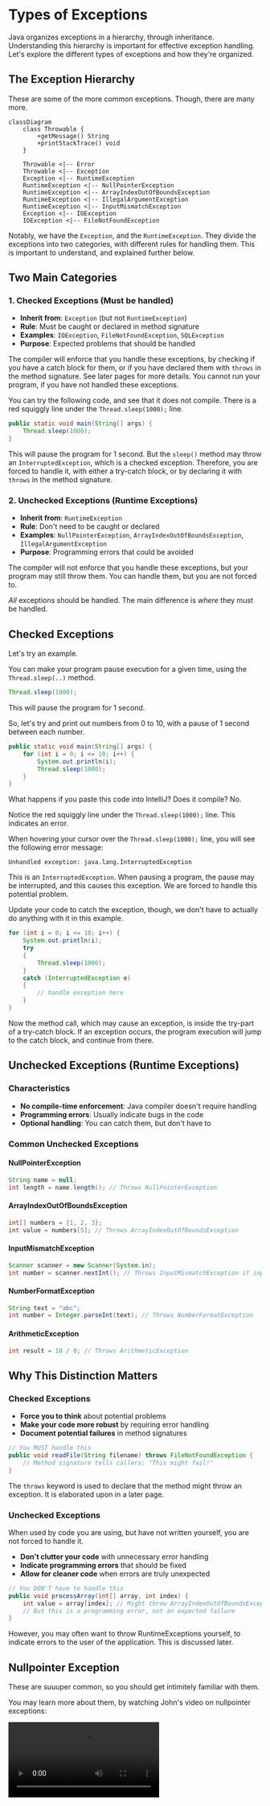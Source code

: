 # Types of Exceptions

Java organizes exceptions in a hierarchy, through inheritance. Understanding this hierarchy is important for effective exception handling. Let's explore the different types of exceptions and how they're organized.

## The Exception Hierarchy

These are some of the more common exceptions. Though, there are many more.

```mermaid
classDiagram
    class Throwable {
        +getMessage() String
        +printStackTrace() void
    }
    
    Throwable <|-- Error
    Throwable <|-- Exception
    Exception <|-- RuntimeException
    RuntimeException <|-- NullPointerException
    RuntimeException <|-- ArrayIndexOutOfBoundsException
    RuntimeException <|-- IllegalArgumentException
    RuntimeException <|-- InputMismatchException
    Exception <|-- IOException
    IOException <|-- FileNotFoundException
```

Notably, we have the `Exception`, and the `RuntimeException`. They divide the exceptions into two categories, with different rules for handling them. This is important to understand, and explained further below.

## Two Main Categories

### 1. **Checked Exceptions** (Must be handled)
- **Inherit from**: `Exception` (but not `RuntimeException`)
- **Rule**: Must be caught or declared in method signature
- **Examples**: `IOException`, `FileNotFoundException`, `SQLException`
- **Purpose**: Expected problems that should be handled

The compiler will enforce that you handle these exceptions, by checking if you have a catch block for them, or if you have declared them with `throws` in the method signature. See later pages for more details. You cannot run your program, if you have not handled these exceptions.

You can try the following code, and see that it does not compile. There is a red squiggly line under the `Thread.sleep(1000);` line.

```java
public static void main(String[] args) {
    Thread.sleep(1000);
}
```

This will pause the program for 1 second. But the `sleep()` method may throw an `InterruptedException`, which is a checked exception. Therefore, you are forced to handle it, with either a try-catch block, or by declaring it with `throws` in the method signature.

### 2. **Unchecked Exceptions** (Runtime Exceptions)
- **Inherit from**: `RuntimeException`
- **Rule**: Don't need to be caught or declared
- **Examples**: `NullPointerException`, `ArrayIndexOutOfBoundsException`, `IllegalArgumentException`
- **Purpose**: Programming errors that could be avoided

The compiler will not enforce that you handle these exceptions, but your program may still throw them. You can handle them, but you are not forced to.

_All_ exceptions should be handled. The main difference is _where_ they must be handled.

## Checked Exceptions

Let's try an example. 

You can make your program pause execution for a given time, using the `Thread.sleep(..)` method.

```java
Thread.sleep(1000);
```

This will pause the program for 1 second.


So, let's try and print out numbers from 0 to 10, with a pause of 1 second between each number.

```java
public static void main(String[] args) {
    for (int i = 0; i <= 10; i++) {
        System.out.println(i);
        Thread.sleep(1000);
    }
}

```

What happens if you paste this code into IntelliJ? Does it compile? No.

Notice the red squiggly line under the `Thread.sleep(1000);` line. This indicates an error.

When hovering your cursor over the `Thread.sleep(1000);` line, you will see the following error message:

```
Unhandled exception: java.lang.InterruptedException
```

This is an `InterruptedException`. When pausing a program, the pause may be interrupted, and this causes this exception. We are forced to handle this potential problem.

Update your code to catch the exception, though, we don't have to actually do anything with it in this example.

```java
for (int i = 0; i <= 10; i++) {
    System.out.println(i);
    try
    {
        Thread.sleep(1000);
    }
    catch (InterruptedException e)
    {
        // handle exception here
    }
}
```

Now the method call, which may cause an exception, is inside the try-part of a try-catch block. If an exception occurs, the program execution will jump to the catch block, and continue from there.

## Unchecked Exceptions (Runtime Exceptions)

### Characteristics
- **No compile-time enforcement**: Java compiler doesn't require handling
- **Programming errors**: Usually indicate bugs in the code
- **Optional handling**: You can catch them, but don't have to

### Common Unchecked Exceptions

#### NullPointerException
```java
String name = null;
int length = name.length(); // Throws NullPointerException
```

#### ArrayIndexOutOfBoundsException
```java
int[] numbers = {1, 2, 3};
int value = numbers[5]; // Throws ArrayIndexOutOfBoundsException
```

#### InputMismatchException
```java
Scanner scanner = new Scanner(System.in);
int number = scanner.nextInt(); // Throws InputMismatchException if input is not a number
```

#### NumberFormatException
```java
String text = "abc";
int number = Integer.parseInt(text); // Throws NumberFormatException
```

#### ArithmeticException
```java
int result = 10 / 0; // Throws ArithmeticException
```

## Why This Distinction Matters

### Checked Exceptions
- **Force you to think** about potential problems
- **Make your code more robust** by requiring error handling
- **Document potential failures** in method signatures

```java
// You MUST handle this
public void readFile(String filename) throws FileNotFoundException {
    // Method signature tells callers: "This might fail!"
}
```

The `throws` keyword is used to declare that the method might throw an exception. It is elaborated upon in a later page.

### Unchecked Exceptions

When used by code you are using, but have not written yourself, you are not forced to handle it.

- **Don't clutter your code** with unnecessary error handling
- **Indicate programming errors** that should be fixed
- **Allow for cleaner code** when errors are truly unexpected

```java
// You DON'T have to handle this
public void processArray(int[] array, int index) {
    int value = array[index]; // Might throw ArrayIndexOutOfBoundsException
    // But this is a programming error, not an expected failure
}
```

However, you may often want to throw RuntimeExceptions yourself, to indicate errors to the user of the application. This is discussed later.

## Nullpointer Exception

These are suuuper common, so you should get intimitely familiar with them. 

You may learn more about them, by watching John's video on nullpointer exceptions:

<video src="https://www.youtube.com/watch?v=lm72_HCd17s"></video>